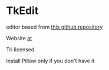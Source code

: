 # TkEdit

editor based from [this github repository](https://github.com/dh7qc/Python-Text-Editor)

Website [at](https://mxp2095onetechguy.github.io/TkEdit/)

Tri licensed

Install Pillow only if you don't have it
